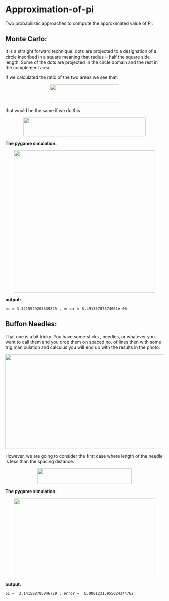 # Approximation-of-pi

Two probabilistic approaches to compute the approximated value of Pi:


## Monte Carlo:

It is a straight forward technique: dots are projected to a designation of a circle inscribed in a square meaning that radius = half the square side length. Some of the dots are projected in the circle domain and the rest in the complement area.

If we calculated the ratio of the two areas we see that:


<p align="center">
  <img width="220" height="60" src="https://latex.codecogs.com/png.latex?%5Cbg_white%20%5Chuge%20P%20%3D%5Cfrac%7Barea%20%5C%3Bof%20%5C%3Bcircle%7D%7Barea%20%5C%3Bof%20%5C%3Bsquare%7D%20%3D%5Cfrac%7B%5Cpi%20r%5E2%7D%7B4r%5E2%7D">
</p>



that would be the same if we do this 

<p align="center">
  <img width="390" height="60" src="https://latex.codecogs.com/png.latex?%5Cbg_white%20%5CLARGE%20%5Cpi%20%3D%5Clim_%7Bx%5Cto%5Cinfty%7D%20%5Cfrac%7B%5C%23%20%5C%3Bof%20%5C%3Bdots%5C%3B%20within%20%5C%3Bcircle%7D%7Btotal%20%5C%3Bno.%5C%3B%20of%20%5C%3Bdots%28x%29%7D%20*%5C%3B4">
</p>


**The pygame simulation:**

<p align="center">
  <img width="450" height="450" src="https://user-images.githubusercontent.com/59314933/144127624-5dc805a0-520d-4d7b-9746-75dc96a3bd03.gif">
</p>

**output:**

`pi = 3.1415929203539825 , error = 8.49136787674061e-06`
## Buffon Needles:


That one is a bit tricky. You have some sticks , needles, or whatever you want to call them and you drop them on spaced no. of lines then with some trig manipulation and calculus you will end up with the results in the photo. 

<p align="center">
  <img width="510" height="300" src="https://user-images.githubusercontent.com/59314933/144304242-84d25287-f2a9-4d9f-ae2d-4de836cc579d.jpg">
</p>

However, we are going to consider the first case where length of the needle is less than the spacing distance.
<p align="center">
  <img width="300" height="50" src="https://latex.codecogs.com/png.latex?%5Cbg_white%20%5CLARGE%20%5Cpi%20%3D%5Clim_%7Bx%5Cto%5Cinfty%7D%20%5Cfrac%7B2*L%7D%7BD%7D%20*%5Cfrac%7Btotal%20%5C%3B%28x%29%7D%7Bhits%7D">
</p>



**The pygame simulation:**
<p align="center">
  <img width="450" height="250" src="https://user-images.githubusercontent.com/59314933/144129325-fe1e9d6c-6fea-46f7-876e-744295797fa7.gif">
</p>

**output:**

`pi =  3.141588785046729 , error =  0.00012313955024344762`
